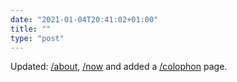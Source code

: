 ```yaml
---
date: "2021-01-04T20:41:02+01:00"
title: ""
type: "post"
---
```


Updated: [/about](/about), [/now](/now) and added a [/colophon](/colophon) page.
